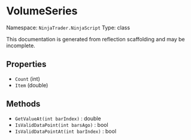 # VolumeSeries

Namespace: `NinjaTrader.NinjaScript`
Type: class

This documentation is generated from reflection scaffolding and may be incomplete.

## Properties
- `Count` (int)
- `Item` (double)

## Methods
- `GetValueAt(int barIndex)` : double
- `IsValidDataPoint(int barsAgo)` : bool
- `IsValidDataPointAt(int barIndex)` : bool
